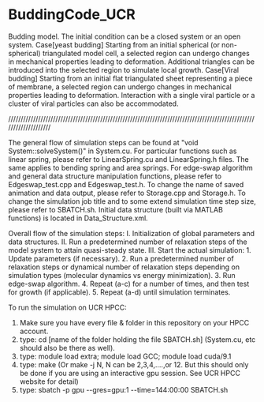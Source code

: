 # BuddingCode_UCR
Budding model. The initial condition can be a closed system or an open system.
Case[yeast budding]
      Starting from an initial spherical (or non-spherical) triangulated model cell, a selected region can undergo changes in mechanical properties leading to deformation. 
      Additional triangles can be introduced into the selected region to simulate local growth.
Case[Viral budding]
      Starting from an initial flat triangulated sheet representing a piece of membrane, a selected region can undergo changes in mechanical properties leading to deformation.         Interaction with a single viral particle or a cluster of viral particles can also be accommodated.


////////////////////////////////////////////////////////////////////////////////////////////////////////////////////

The general flow of simulation steps can be found at "void System::solveSystem()" in System.cu.
For particular functions such as linear spring, please refer to LinearSpring.cu and LinearSpring.h files. The same applies to bending spring and area springs.
For edge-swap algorithm and general data structure manipulation functions, please refer to Edgeswap_test.cpp and Edgeswap_test.h.
To change the name of saved animation and data output, please refer to Storage.cpp and Storage.h.
To change the simulation job title and to some extend simulation time step size, please refer to SBATCH.sh.
Initial data structure (built via MATLAB functions) is located in Data_Structure.xml.

Overall flow of the simulation steps:
I. Initialization of global parameters and data structures.
II. Run a predetermined number of relaxation steps of the model system to attain quasi-steady state.
III. Start the actual simulation:
      1. Update parameters (if necessary).
      2. Run a predetermined number of relaxation steps or dynamical number of relaxation steps depending on simulation types (molecular dynamics vs energy minimization).
      3. Run edge-swap algorithm.
      4. Repeat (a-c) for a number of times, and then test for growth (if applicable).
      5. Repeat (a-d) until simulation terminates.

To run the simulation on UCR HPCC:
1. Make sure you have every file & folder in this repository on your HPCC account.
2. type: cd [name of the folder holding the file SBATCH.sh] (System.cu, etc should also be there as well).
3. type: module load extra; module load GCC; module load cuda/9.1
4. type: make (Or make -j N, N can be 2,3,4,....,or 12. But this should only be done if you are using an interactive gpu session. See UCR HPCC website for detail)
5. type: sbatch -p gpu --gres=gpu:1 --time=144:00:00 SBATCH.sh 
